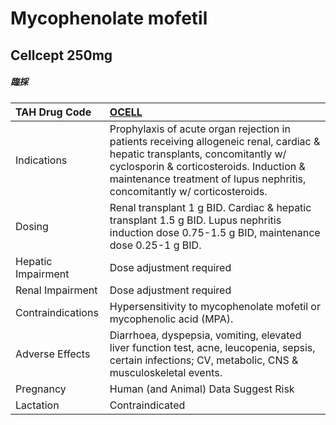 # Mycophenolate mofetil

## Cellcept 250mg

##### 臨採

| TAH Drug Code      | [**OCELL**](https://www.tahsda.org.tw/drugs/hissearch.php?drug_code=OCELL)                                                                                                                                                                          |
|:-------------------|:----------------------------------------------------------------------------------------------------------------------------------------------------------------------------------------------------------------------------------------------------|
| Indications        | Prophylaxis of acute organ rejection in patients receiving allogeneic renal, cardiac & hepatic transplants, concomitantly w/ cyclosporin & corticosteroids. Induction & maintenance treatment of lupus nephritis, concomitantly w/ corticosteroids. |
| Dosing             | Renal transplant 1 g BID. Cardiac & hepatic transplant 1.5 g BID. Lupus nephritis induction dose 0.75-1.5 g BID, maintenance dose 0.25-1 g BID.                                                                                                     |
| Hepatic Impairment | Dose adjustment required                                                                                                                                                                                                                            |
| Renal Impairment   | Dose adjustment required                                                                                                                                                                                                                            |
| Contraindications  | Hypersensitivity to mycophenolate mofetil or mycophenolic acid (MPA).                                                                                                                                                                               |
| Adverse Effects    | Diarrhoea, dyspepsia, vomiting, elevated liver function test, acne, leucopenia, sepsis, certain infections; CV, metabolic, CNS & musculoskeletal events.                                                                                            |
| Pregnancy          | Human (and Animal) Data Suggest Risk                                                                                                                                                                                                                |
| Lactation          | Contraindicated                                                                                                                                                                                                                                     |

